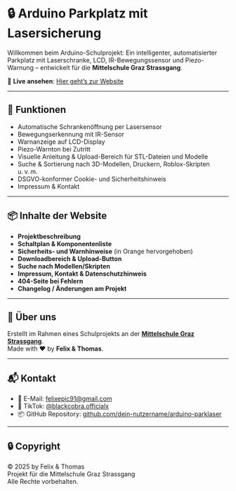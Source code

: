 # 🔒 Arduino Parkplatz mit Lasersicherung

Willkommen beim Arduino-Schulprojekt: Ein intelligenter, automatisierter Parkplatz mit Laserschranke, LCD, IR-Bewegungssensor und Piezo-Warnung – entwickelt für die **Mittelschule Graz Strassgang**.

🔗 **Live ansehen**: [Hier geht’s zur Website](https://dein-vercel-link.vercel.app)

---

## 🚀 Funktionen

- Automatische Schrankenöffnung per Lasersensor
- Bewegungserkennung mit IR-Sensor
- Warnanzeige auf LCD-Display
- Piezo-Warnton bei Zutritt
- Visuelle Anleitung & Upload-Bereich für STL-Dateien und Modelle
- Suche & Sortierung nach 3D-Modellen, Druckern, Roblox-Skripten u. v. m.
- DSGVO-konformer Cookie- und Sicherheitshinweis
- Impressum & Kontakt

---

## 📦 Inhalte der Website

- **Projektbeschreibung**  
- **Schaltplan & Komponentenliste**
- **Sicherheits- und Warnhinweise** (in Orange hervorgehoben)
- **Downloadbereich & Upload-Button**
- **Suche nach Modellen/Skripten**
- **Impressum, Kontakt & Datenschutzhinweis**
- **404-Seite bei Fehlern**
- **Changelog / Änderungen am Projekt**

---

## 🏫 Über uns

Erstellt im Rahmen eines Schulprojekts an der **[Mittelschule Graz Strassgang](https://www.holzmsgraz.at/)**.  
Made with ❤️ by **Felix & Thomas**.

---

## 📬 Kontakt

- 📧 E-Mail: [felixepic91@gmail.com](mailto:felixepic91@gmail.com)
- 🎥 TikTok: [@blackcobra.officialx](https://www.tiktok.com/@blackcobra.officialx)
- 📦 GitHub Repository: [github.com/dein-nutzername/arduino-parklaser](https://github.com/...)

---

## 🔒 Copyright

© 2025 by Felix & Thomas  
Projekt für die Mittelschule Graz Strassgang  
Alle Rechte vorbehalten.
